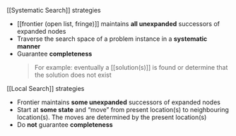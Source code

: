 [[Systematic Search]] strategies
- [[frontier (open list, fringe)]] maintains **all unexpanded** successors of expanded nodes
- Traverse the search space of a problem instance in a **systematic manner**
- Guarantee **completeness**
    > For example: eventually a [[solution(s)]] is found or determine that the solution does not exist
    
[[Local Search]] strategies
- Frontier maintains **some unexpanded** successors of expanded nodes
- Start at **some state** and “move” from present location(s) to neighbouring location(s). The moves are determined by the present location(s)
- Do **not** guarantee **completeness**